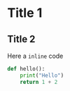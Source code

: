 # Title 1

## Title 2
Here a `inline` code
```python
def hello():
    print("Hello")
    return 1 + 2
```
